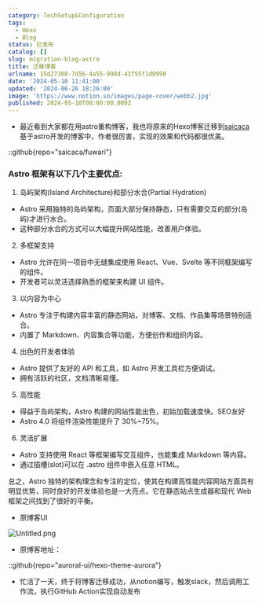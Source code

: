 ```yaml
---
category: TechSetup&Configuration
tags:
  - Hexo
  - Blog
status: 已发布
catalog: []
slug: migration-blog-astro
title: 迁移博客
urlname: 15d27368-7d56-4a55-998d-41f55f1d0998
date: '2024-05-10 11:41:00'
updated: '2024-06-26 18:26:00'
image: 'https://www.notion.so/images/page-cover/webb2.jpg'
published: 2024-05-10T08:00:00.000Z
---
```

- 最近看到大家都在用astro重构博客，我也将原来的Hexo博客迁移到[saicaca](https://github.com/saicaca/fuwari)基于astro开发的博客中，作者很厉害，实现的效果和代码都很优美。

::github{repo="saicaca/fuwari"}


### Astro 框架有以下几个主要优点:



1. 岛屿架构(Island Architecture)和部分水合(Partial Hydration)
- Astro 采用独特的岛屿架构，页面大部分保持静态，只有需要交互的部分(岛屿)才进行水合。
- 这种部分水合的方式可以大幅提升网站性能，改善用户体验。

2. 多框架支持
- Astro 允许在同一项目中无缝集成使用 React、Vue、Svelte 等不同框架编写的组件。
- 开发者可以灵活选择熟悉的框架来构建 UI 组件。

3. 以内容为中心
- Astro 专注于构建内容丰富的静态网站，对博客、文档、作品集等场景特别适合。
- 内置了 Markdown、内容集合等功能，方便创作和组织内容。

4. 出色的开发者体验
- Astro 提供了友好的 API 和工具，如 Astro 开发工具栏方便调试。
- 拥有活跃的社区，文档清晰易懂。

5. 高性能
- 得益于岛屿架构，Astro 构建的网站性能出色，初始加载速度快。SEO友好
- Astro 4.0 将组件渲染性能提升了 30%~75%。

6. 灵活扩展
- Astro 支持使用 React 等框架编写交互组件，也能集成 Markdown 等内容。
- 通过插槽(slot)可以在 .astro 组件中嵌入任意 HTML。

总之，Astro 独特的架构理念和专注的定位，使其在构建高性能内容网站方面具有明显优势，同时良好的开发体验也是一大亮点。它在静态站点生成器和现代 Web 框架之间找到了很好的平衡。

- 原博客UI

![Untitled.png](https://prod-files-secure.s3.us-west-2.amazonaws.com/5d24fe63-e567-4804-86f9-9fdc62e13082/3d59c350-432a-4fb6-a08f-0638fef2026e/Untitled.png?X-Amz-Algorithm=AWS4-HMAC-SHA256&X-Amz-Content-Sha256=UNSIGNED-PAYLOAD&X-Amz-Credential=ASIAZI2LB466ZB3SD3XX%2F20250405%2Fus-west-2%2Fs3%2Faws4_request&X-Amz-Date=20250405T053815Z&X-Amz-Expires=3600&X-Amz-Security-Token=IQoJb3JpZ2luX2VjEK3%2F%2F%2F%2F%2F%2F%2F%2F%2F%2FwEaCXVzLXdlc3QtMiJHMEUCIHsnQA8kH%2FVLmyMPu0psdKVf%2BZDoCGwj8xZTUQ5zWJ%2B7AiEA3ts0jaZnZY6bY7WD6aApoFfVS1%2FBuBdGIJivcwKhtswq%2FwMIJhAAGgw2Mzc0MjMxODM4MDUiDJAoGPXl4yZdd8L3SCrcA%2BAIYGp6ftS%2B3NIN1PshyhjXjX%2F37V1PemVYn7mHlf%2BB%2BM6Tbv2OKWxteNCr25wd3CPvt3mroqET45QWsE%2BRRP65DQ82jHlG3OngbbQp86LxJsgWsfp825IIJmPBb5us85F4mA0Rx9K8zjYD2oXS%2FMq98d0R8H7Fa8KpZtNWNvcdM7Jrzo4ekD4oQHmplNpt0bTShEPF5dC0Rq2X%2BmW3xEUJ4G0WgDgBlwOuWFD4e%2FvzRYQK2%2BZiVk0MkWQgTMFMV1Qmq4Vd%2BuMB%2FGMq%2FWwUfyGQlsjX75vt0GO6Pao%2F%2FgPPt%2FdD0Vu%2BuiaxZJ%2F0%2BPHX1AwHjnwB4jKIwCyOnwNZYhUuQ5bwCHH34BZHqSHyuMgfTVUQJnCNtvlGnk5k%2FsZvnPK9T1dB3uEstQgGAzqr2wQTNimK96%2BAJHREMLHKzPqovas6mf7DqNqY6Za8tlQ5we2m0I8724SQVQfAfvI1Z%2BELkd%2Bxa7y98ttAcWfdeyayrKT3Hx%2BaS06DIGDerjpC5Metf07sLa6NtLl%2BCLEWJ9SztFxw%2BsvWm8Fx0J3TTa%2BFZGRQeavZjMdS9VRQKt%2BoJJh2sfzL0lzTHRB3UfBQbOR4nsjlbimGKpHiAZWABMX7tcjQQQQuel7B3RdtMJHuwr8GOqUBJxzihDr%2B1M%2BXl7hThIdK0bnNa%2BsWIG4T2Kj2muaTcVOcR3PQVkWdtybrnM%2FWDYZYadS%2BUEvnd6eAHReI1giaYtp0FdWoWM2qqaPh6gyc%2FkBSk84liUpJRz04fYVXsOmswuBaU6x7hSY69Dw8MQ0%2FRaDNKe3Fm9AJE2YjTq1ejY609Gt40aTFBDFKOMV%2F%2F2zJPXXYSaqIQjkL4Yo1l2MXWVnf0tAo&X-Amz-Signature=8e982b016182ddf70571994203db9c4543bb4ec936ac252c04cd8f6abad3564a&X-Amz-SignedHeaders=host&x-id=GetObject)

- 原博客地址：

::github{repo="auroral-ui/hexo-theme-aurora"}

- 忙活了一天，终于将博客迁移成功，从notion编写，触发slack，然后调用工作流，执行GitHub Action实现自动发布
